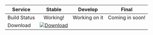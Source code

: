 | Service  | Stable         | Develop          | Final |
|----------|:---------------------------:|:----------------------------:|:----------------------------:|
| Build Status | Working! | Working on it | Coming in soon!
| Download | [![Download](https://i.imgur.com/odToka3.png)](https://github.com/younesk31/Rocket-Game/archive/v1.0.zip)         | |
